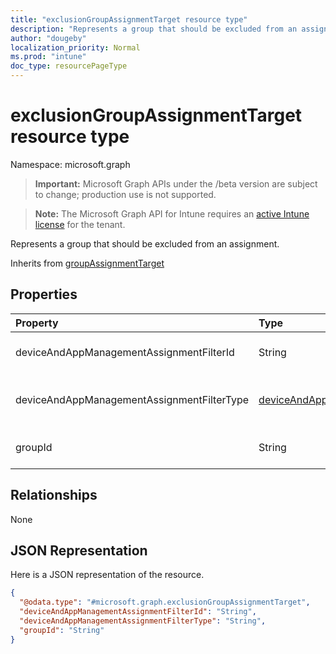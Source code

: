 ```yaml
---
title: "exclusionGroupAssignmentTarget resource type"
description: "Represents a group that should be excluded from an assignment."
author: "dougeby"
localization_priority: Normal
ms.prod: "intune"
doc_type: resourcePageType
---
```


# exclusionGroupAssignmentTarget resource type

Namespace: microsoft.graph

> **Important:** Microsoft Graph APIs under the /beta version are subject to change; production use is not supported.

> **Note:** The Microsoft Graph API for Intune requires an [active Intune license](https://go.microsoft.com/fwlink/?linkid=839381) for the tenant.

Represents a group that should be excluded from an assignment.


Inherits from [groupAssignmentTarget](../resources/intune-shared-groupassignmenttarget.md)

## Properties
|Property|Type|Description|
|:---|:---|:---|
|deviceAndAppManagementAssignmentFilterId|String|The Id of the filter for the target assignment. Inherited from [deviceAndAppManagementAssignmentTarget](../resources/intune-shared-deviceandappmanagementassignmenttarget.md)|
|deviceAndAppManagementAssignmentFilterType|[deviceAndAppManagementAssignmentFilterType](../resources/intune-shared-deviceandappmanagementassignmentfiltertype.md)|The type of filter of the target assignment i.e. Exclude or Include. Inherited from [deviceAndAppManagementAssignmentTarget](../resources/intune-shared-deviceandappmanagementassignmenttarget.md). Possible values are: `none`, `include`.|
|groupId|String|The group Id that is the target of the assignment. Inherited from [groupAssignmentTarget](../resources/intune-shared-groupassignmenttarget.md)|

## Relationships
None

## JSON Representation
Here is a JSON representation of the resource.
<!-- {
  "blockType": "resource",
  "@odata.type": "microsoft.graph.exclusionGroupAssignmentTarget"
}
-->
``` json
{
  "@odata.type": "#microsoft.graph.exclusionGroupAssignmentTarget",
  "deviceAndAppManagementAssignmentFilterId": "String",
  "deviceAndAppManagementAssignmentFilterType": "String",
  "groupId": "String"
}
```





